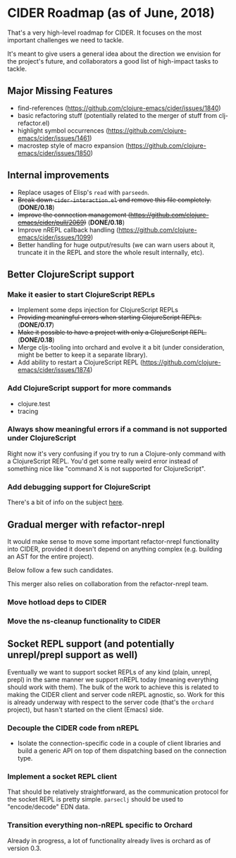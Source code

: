 # CIDER Roadmap (as of June, 2018)

That's a very high-level roadmap for CIDER. It focuses on the most
important challenges we need to tackle.

It's meant to give users a general idea about the direction we
envision for the project's future, and collaborators a good list of
high-impact tasks to tackle.

## Major Missing Features

* find-references (https://github.com/clojure-emacs/cider/issues/1840)
* basic refactoring stuff (potentially related to the merger of stuff from clj-refactor.el)
* highlight symbol occurrences (https://github.com/clojure-emacs/cider/issues/1461)
* macrostep style of macro expansion (https://github.com/clojure-emacs/cider/issues/1850)

## Internal improvements

* Replace usages of Elisp's `read` with `parseedn`.
* ~~Break down `cider-interaction.el` and remove this file completely.~~ (**DONE/0.18**)
* ~~Improve the connection management (https://github.com/clojure-emacs/cider/pull/2069)~~ (**DONE/0.18**)
* Improve nREPL callback handling (https://github.com/clojure-emacs/cider/issues/1099)
* Better handling for huge output/results (we can warn users about it,
  truncate it in the REPL and store the whole result internally, etc).

## Better ClojureScript support

### Make it easier to start ClojureScript REPLs

* Implement some deps injection for ClojureScript REPLs
* ~~Providing meaningful errors when starting ClojureScript REPLs.~~ (**DONE/0.17**)
* ~~Make it possible to have a project with only a ClojureScript REPL.~~(**DONE/0.18**)
* Merge cljs-tooling into orchard and evolve it a bit (under
  consideration, might be better to keep it a separate library).
* Add ability to restart a ClojureScript REPL (https://github.com/clojure-emacs/cider/issues/1874)

### Add ClojureScript support for more commands

* clojure.test
* tracing

### Always show meaningful errors if a command is not supported under ClojureScript

Right now it's very confusing if you try to run a Clojure-only command with a ClojureScript REPL.
You'd get some really weird error instead of something nice like "command X is not supported for ClojureScript".

### Add debugging support for ClojureScript

There's a bit of info on the subject [here](https://github.com/clojure-emacs/cider/issues/1416).

## Gradual merger with refactor-nrepl

It would make sense to move some important refactor-nrepl
functionality into CIDER, provided it doesn't depend on anything
complex (e.g. building an AST for the entire project).

Below follow a few such candidates.

This merger also relies on collaboration from the refactor-nrepl team.

### Move hotload deps to CIDER

### Move the ns-cleanup functionality to CIDER

## Socket REPL support (and potentially unrepl/prepl support as well)

Eventually we want to support socket REPLs of any kind (plain, unrepl,
prepl) in the same manner we support nREPL today (meaning everything
should work with them). The bulk of the work to achieve this is
related to making the CIDER client and server code nREPL agnostic,
so. Work for this is already underway with respect to the server code
(that's the `orchard` project), but hasn't started on the client
(Emacs) side.

### Decouple the CIDER code from nREPL

* Isolate the connection-specific code in a couple of client libraries and build a
generic API on top of them dispatching based on the connection type.

### Implement a socket REPL client

That should be relatively straightforward, as the communication
protocol for the socket REPL is pretty simple.  `parseclj` should be
used to "encode/decode" EDN data.

### Transition everything non-nREPL specific to Orchard

Already in progress, a lot of functionality already lives is orchard as of version 0.3.
